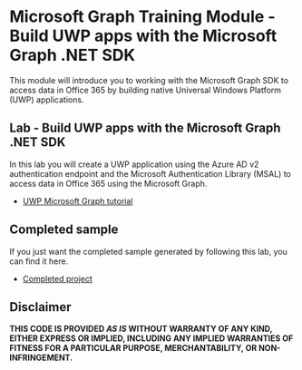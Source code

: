 # Microsoft Graph Training Module - Build UWP apps with the Microsoft Graph .NET SDK

This module will introduce you to working with the Microsoft Graph SDK to access data in Office 365 by building native Universal Windows Platform (UWP) applications.

## Lab - Build UWP apps with the Microsoft Graph .NET SDK

In this lab you will create a UWP application using the Azure AD v2 authentication endpoint and the Microsoft Authentication Library (MSAL) to access data in Office 365 using the Microsoft Graph.

- [UWP Microsoft Graph tutorial](https://docs.microsoft.com/graph/tutorials/uwp)

## Completed sample

If you just want the completed sample generated by following this lab, you can find it here.

- [Completed project](demo)

## Disclaimer

**THIS CODE IS PROVIDED _AS IS_ WITHOUT WARRANTY OF ANY KIND, EITHER EXPRESS OR IMPLIED, INCLUDING ANY IMPLIED WARRANTIES OF FITNESS FOR A PARTICULAR PURPOSE, MERCHANTABILITY, OR NON-INFRINGEMENT.**
